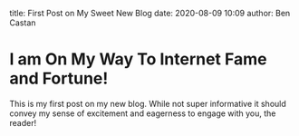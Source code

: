 title: First Post on My Sweet New Blog
date: 2020-08-09 10:09
author: Ben Castan

# I am On My Way To Internet Fame and Fortune!

This is my first post on my new blog. While not super informative it
should convey my sense of excitement and eagerness to engage with you,
the reader!